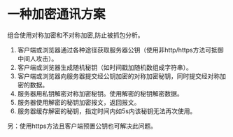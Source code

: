 # 一种加密通讯方案

组合使用对称加密和不对称加密,防止被抓包分析。

1. 客户端或浏览器通过各种途径获取服务器公钥（使用非http/https方法可抵御中间人攻击）。
2. 客户端或浏览器生成随机秘钥（如时间戳加随机数组成字符串）。
3. 客户端或浏览器向服务器提交经公钥加密的对称加密秘钥，同时提交经对称加密的数据。
4. 服务器用私钥解密对称加密秘钥。使用解密的秘钥解密数据。
5. 服务器使用解密的秘钥加密报文，返回报文。
6. 服务器缓存解密的秘钥，指定时间内如5s内该秘钥无法再次使用。

另：使用https方法且客户端预置公钥也可解决此问题。